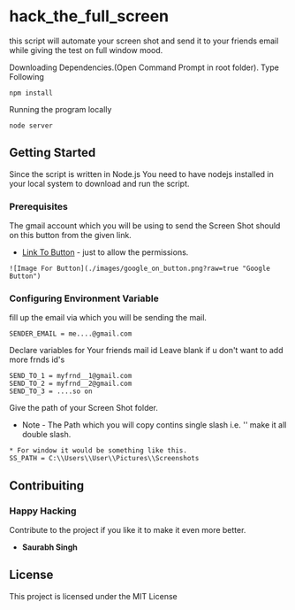 # hack_the_full_screen

this script will automate your screen shot and send it to your friends email while giving the test on full window mood.

Downloading Dependencies.(Open Command Prompt in root folder).
Type Following
```
npm install
```

Running the program locally
```
node server
```

## Getting Started

Since the script is written in Node.js You need to have nodejs installed in your local system to download and run the script.

### Prerequisites
The gmail account which you will be using to send the Screen Shot should on this button from the given link.
* [Link To Button](https://myaccount.google.com/lesssecureapps) - just to allow the permissions.



```
![Image For Button](./images/google_on_button.png?raw=true "Google Button")
```

### Configuring Environment Variable

fill up the email via which you will be sending the mail.

```
SENDER_EMAIL = me....@gmail.com
```

Declare variables for Your friends mail id
Leave blank if u don't want to add more frnds id's

```
SEND_TO_1 = myfrnd__1@gmail.com
SEND_TO_2 = myfrnd__2@gmail.com
SEND_TO_3 = ....so on
```
Give the path of your Screen Shot folder.
* Note - The Path which you will copy contins single slash i.e. '\' make it all double slash.

```
* For window it would be something like this.
SS_PATH = C:\\Users\\User\\Pictures\\Screenshots
```

## Contribuiting
### Happy Hacking
Contribute to the project if you like it to make it even more better.
* **Saurabh Singh** 


## License

This project is licensed under the MIT License 

